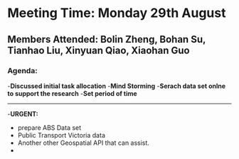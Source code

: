 # Meeting Time: Monday 29th August

## Members Attended: **Bolin Zheng, Bohan Su, Tianhao Liu, Xinyuan Qiao, Xiaohan Guo**

### Agenda:

-**Discussed initial task allocation**
-**Mind Storming**
-**Serach data set onlne to support the research**
-**Set period of time**

---

-**URGENT:**

- prepare ABS Data set
- Public Transport Victoria data
- Another other Geospatial API that can assist.
-
